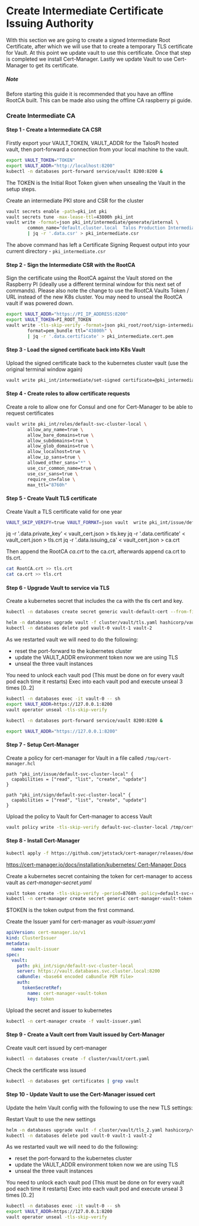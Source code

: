 # Create Intermediate Certificate Issuing Authority

With this section we are going to create a signed Intermediate Root Certificate, after which we will use that to create 
a temporary TLS certificate for Vault. At this point we update vault to use this certificate. Once that step is completed
we install Cert-Manager. Lastly we update Vault to use Cert-Manager to get its certificate.

##### Note

Before starting this guide it is recommended that you have an offline RootCA built. 
This can be made also using the offline CA raspberry pi guide.


### Create Intermediate CA


#### Step 1 - Create a Intermediate CA CSR

Firstly export your VAULT_TOKEN, VAULT_ADDR for the TalosPi hosted vault, then port-forward a connection from your
local machine to the vault.

```bash
export VAULT_TOKEN="TOKEN"
export VAULT_ADDR="http://localhost:8200"
kubectl -n databases port-forward service/vault 8200:8200 &
```

The TOKEN is the Initial Root Token given when unsealing the Vault in the setup steps.


Create an intermediate PKI store and CSR for the cluster

```bash
vault secrets enable -path=pki_int pki
vault secrets tune -max-lease-ttl=43800h pki_int
vault write -format=json pki_int/intermediate/generate/internal \
        common_name="default.cluster.local  Talos Production Intermediate Authority" \
        | jq -r '.data.csr' > pki_intermediate.csr
```

The above command has left a Certificate Signing Request output into your current directory - `pki_intermediate.csr`


#### Step 2 - Sign the Intermediate CSR with the RootCA

Sign the certificate using the RootCA against the Vault stored on the Raspberry PI 
(ideally use a different terminal window for this next set of commands).
Please also note the change to use the RootCA Vaults Token / URL instead of the new K8s cluster. You may need to unseal 
the RootCA vault if was powered down.

```bash
export VAULT_ADDR="https://PI_IP_ADDRESS:8200"
export VAULT_TOKEN=PI_ROOT_TOKEN
vault write -tls-skip-verify -format=json pki_root/root/sign-intermediate csr=@pki_intermediate.csr \
        format=pem_bundle ttl="43800h" \
        | jq -r '.data.certificate' > pki_intermediate.cert.pem
```


#### Step 3 - Load the signed certificate back into K8s Vault

Upload the signed certificate back to the kubernetes cluster vault
(use the original terminal window again)

```bash
vault write pki_int/intermediate/set-signed certificate=@pki_intermediate.cert.pem
```


#### Step 4 - Create roles to allow certificate requests 

Create a role to allow one for Consul and one for Cert-Manager to be able to request certificates

```bash
vault write pki_int/roles/default-svc-cluster-local \
        allow_any_name=true \
        allow_bare_domains=true \
        allow_subdomains=true \
        allow_glob_domains=true \
        allow_localhost=true \
        allow_ip_sans=true \
        allowed_other_sans="*" \
        use_csr_common_name=true \
        use_csr_sans=true \
        require_cn=false \
        max_ttl="8760h"

```


#### Step 5 - Create Vault TLS certificate

Create Vault a TLS certificate valid for one year

```bash
VAULT_SKIP_VERIFY=true VAULT_FORMAT=json vault  write pki_int/issue/default-svc-cluster-local common_name="vault.databases.svc.cluster.local" ttl="8760h" > vault_cert.json
```

jq -r '.data.private_key' < vault_cert.json > tls.key
jq -r '.data.certificate' < vault_cert.json > tls.crt
jq -r '.data.issuing_ca' < vault_cert.json > ca.crt

Then append the RootCA *ca.crt* to the ca.crt, afterwards append ca.crt to tls.crt.

```bash
cat RootCA.crt >> tls.crt
cat ca.crt >> tls.crt
```


#### Step 6 - Upgrade Vault to service via TLS

Create a kubernetes secret that includes the ca with the tls cert and key.

```bash
kubectl -n databases create secret generic vault-default-cert --from-file=./tls.crt --from-file=./tls.key --from-file=./ca.crt
```

```bash
helm -n databases upgrade vault -f cluster/vault/tls.yaml hashicorp/vault
kubectl -n databases delete pod vault-0 vault-1 vault-2
```

As we restarted vault we will need to do the following:
* reset the port-forward to the kubernetes cluster
* update the VAULT_ADDR environment token now we are using TLS
* unseal the three vault instances

You need to unlock each vault pod (This must be done on for every vault pod each time it restarts)
Exec into each vault pod and execute unseal 3 times [0..2]

```bash
kubectl -n databases exec -it vault-0 -- sh
export VAULT_ADDR=https://127.0.0.1:8200
vault operator unseal -tls-skip-verify
```

```bash
kubectl -n databases port-forward service/vault 8200:8200 &
```

```bash
export VAULT_ADDR="https://127.0.0.1:8200"
```


#### Step 7 - Setup Cert-Manager

Create a policy for cert-manager for Vault in a file called `/tmp/cert-manager.hcl`

```hcl
path "pki_int/issue/default-svc-cluster-local" {
  capabilities = ["read", "list", "create", "update"]
}

path "pki_int/sign/default-svc-cluster-local" {
  capabilities = ["read", "list", "create", "update"]
}
```

Upload the policy to Vault for Cert-manager to access Vault

```bash
vault policy write -tls-skip-verify default-svc-cluster-local /tmp/cert-manager.hcl
```

#### Step 8 - Install Cert-Manager

```bash
kubectl apply -f https://github.com/jetstack/cert-manager/releases/download/v1.1.0/cert-manager.yaml
```
[https://cert-manager.io/docs/installation/kubernetes/ Cert-Manager Docs](https://cert-manager.io/docs/installation/kubernetes/)



Create a kubernetes secret containing the token for cert-manager to access vault as *cert-manager-secret.yaml*

```bash
vault token create -tls-skip-verify -period=8760h -policy=default-svc-cluster-local -explicit-max-ttl=8760h
kubectl -n cert-manager create secret generic cert-manager-vault-token --from-literal=token=$TOKEN
```
$TOKEN is the token output from the first command.

Create the Issuer yaml for cert-manager as *vault-issuer.yaml*

```yaml
apiVersion: cert-manager.io/v1
kind: ClusterIssuer
metadata:
  name: vault-issuer
spec:
  vault:
    path: pki_int/sign/default-svc-cluster-local
    server: https://vault.databases.svc.cluster.local:8200
    caBundle: <base64 encoded caBundle PEM file>
    auth:
      tokenSecretRef:
        name: cert-manager-vault-token
        key: token
```

Upload the secret and issuer to kubernetes

```bash
kubectl -n cert-manager create -f vault-issuer.yaml
```


#### Step 9 - Create a Vault cert from Vault issued by Cert-Manager

Create vault cert issued by cert-manager

```bash
kubectl -n databases create -f cluster/vault/cert.yaml
```

Check the certificate wss issued

```bash
kubectl -n databases get certificates | grep vault
```


#### Step 10 - Update Vault to use the Cert-Manager issued cert

Update the helm Vault config with the following to use the new TLS settings:
 

Restart Vault to use the new settings

```bash
helm -n databases upgrade vault -f cluster/vault/tls_2.yaml hashicorp/vault
kubectl -n databases delete pod vault-0 vault-1 vault-2
```

As we restarted vault we will need to do the following:
* reset the port-forward to the kubernetes cluster
* update the VAULT_ADDR environment token now we are using TLS
* unseal the three vault instances

You need to unlock each vault pod (This must be done on for every vault pod each time it restarts)
Exec into each vault pod and execute unseal 3 times [0..2]

```bash
kubectl -n databases exec -it vault-0 -- sh
export VAULT_ADDR=https://127.0.0.1:8200
vault operator unseal -tls-skip-verify
```
